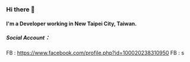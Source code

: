 ### Hi there 👋

#### I'm a Developer working in New Taipei City, Taiwan.

##### Social Account：
FB : https://www.facebook.com/profile.php?id=100020238310950
FB : s
